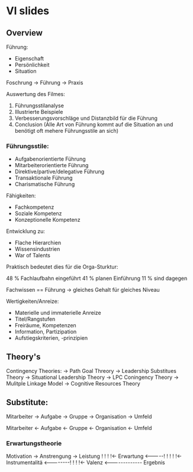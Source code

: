 # Vl slides

## Overview

Führung:
 - Eigenschaft
 - Persönlichkeit
 - Situation

Foschrung -> Führung -> Praxis

Auswertung des Filmes:
1. Führungsstilanalyse
2. Illustrierte Beispiele
3. Verbesserungsvorschläge und Distanzbild für die Führung
4. Conclusion 
  (Alle Art von Führung kommt auf die Situation an und benötigt oft mehere Führungsstile an sich)

### Führungsstile:

- Aufgabenorientierte Führung
- Mitarbeiterorientierte Führung
- Direktive/partive/delegative Führung
- Transaktionale Führung
- Charismatische Führung

Fähigkeiten:
 - Fachkompetenz
 - Soziale Kompetenz
 - Konzeptionelle Kompetenz

 Entwicklung zu:
 - Flache Hierarchien
 - Wissensindustrien
 - War of Talents

 Praktisch bedeutet dies für die Orga-Sturktur:

48 % Fachlaufbahn eingeführt
41 % planen Einführung
11 % sind dagegen

Fachwissen == Führung -> gleiches Gehalt für gleiches Niveau

Wertigkeiten/Anreize:

- Materielle und immaterielle Anreize
- Titel/Rangstufen
- Freiräume, Kompetenzen
- Information, Partizipation
- Aufstiegskriterien, -prinzipien

## Theory's

Contingency Theories:
-> Path Goal Threory
-> Leadership Substitues Theory
-> Situational Leadership Theory
-> LPC Coningency Theory
-> Mulitple Linkage Model
-> Cognitive Resources Theory

## Substitute:

Mitarbeiter -> Aufgabe -> Gruppe -> Organisation -> Umfeld

Mitarbeiter <- Aufgabe <- Gruppe <- Organisation <- Umfeld

### Erwartungstheorie

Motivation 	-> 	Anstrengung 	-> 	Leistung
	!							! 		!
	!<-		Erwartung 	  <-----!		!
	!									!
	!<-		Instrumentalitä	   <--------!
	!									!
	!<-		Valenz	<-------------  Ergebnis

	
